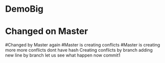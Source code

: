 # DemoBig
# Changed on Master
#Changed by Master again
#Master is creating conflicts
#Master is creating more more conflicts
dont have hash
Creating conflicts by branch
adding new line by branch
let us see what happen now
commit1
